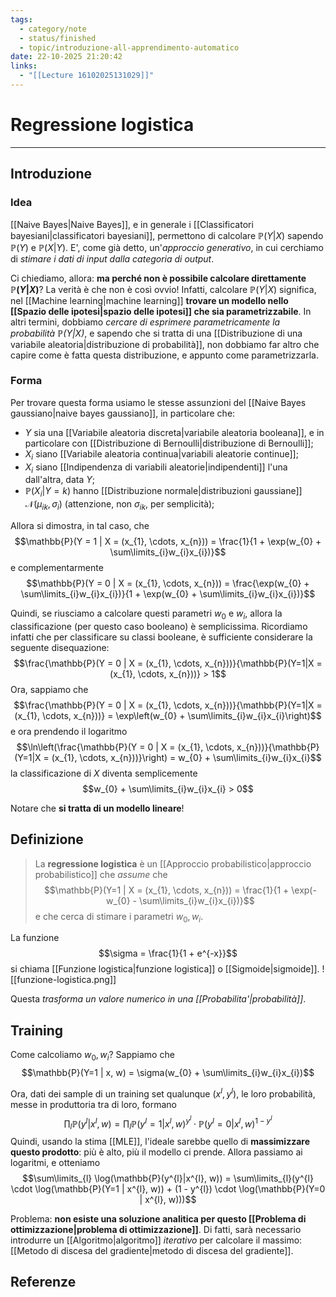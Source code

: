 ```yaml
---
tags:
  - category/note
  - status/finished
  - topic/introduzione-all-apprendimento-automatico
date: 22-10-2025 21:20:42
links:
  - "[[Lecture 16102025131029]]"
---
```

# Regressione logistica
---
## Introduzione
### Idea
[[Naive Bayes|Naive Bayes]], e in generale i [[Classificatori bayesiani|classificatori bayesiani]], permettono di calcolare $\mathbb{P}(Y|X)$ sapendo $\mathbb{P}(Y)$ e $\mathbb{P}(X|Y)$. E', come già detto, un'_approccio generativo_, in cui cerchiamo di _stimare i dati di input dalla categoria di output_.

Ci chiediamo, allora: **ma perché non è possibile calcolare direttamente $\mathbb{P}(Y|X)$**? La verità è che non è così ovvio! Infatti, calcolare $\mathbb{P}(Y|X)$ significa, nel [[Machine learning|machine learning]] **trovare un modello nello [[Spazio delle ipotesi|spazio delle ipotesi]] che sia parametrizzabile**. In altri termini, dobbiamo _cercare di esprimere parametricamente la probabilità $\mathbb{P}(Y|X)$_, e sapendo che si tratta di una [[Distribuzione di una variabile aleatoria|distribuzione di probabilità]], non dobbiamo far altro che capire come è fatta questa distribuzione, e appunto come parametrizzarla.

### Forma
Per trovare questa forma usiamo le stesse assunzioni del [[Naive Bayes gaussiano|naive bayes gaussiano]], in particolare che:
- $Y$ sia una [[Variabile aleatoria discreta|variabile aleatoria booleana]], e in particolare con [[Distribuzione di Bernoulli|distribuzione di Bernoulli]];
- $X_{i}$ siano [[Variabile aleatoria continua|variabili aleatorie continue]];
- $X_{i}$ siano [[Indipendenza di variabili aleatorie|indipendenti]] l'una dall'altra, data $Y$;
- $\mathbb{P}(X_{i} | Y = k)$ hanno [[Distribuzione normale|distribuzioni gaussiane]] $\mathcal{N}(\mu_{ik}, \sigma_{i})$ (attenzione, non $\sigma_{ik}$, per semplicità);

Allora si dimostra, in tal caso, che
$$\mathbb{P}(Y = 1 | X = (x_{1}, \cdots, x_{n})) = \frac{1}{1 + \exp(w_{0} + \sum\limits_{i}w_{i}x_{i})}$$
e complementarmente
$$\mathbb{P}(Y = 0 | X = (x_{1}, \cdots, x_{n})) = \frac{\exp(w_{0} + \sum\limits_{i}w_{i}x_{i})}{1 + \exp(w_{0} + \sum\limits_{i}w_{i}x_{i})}$$

Quindi, se riusciamo a calcolare questi parametri $w_{0}$ e $w_{i}$, allora la classificazione (per questo caso booleano) è semplicissima.
Ricordiamo infatti che per classificare su classi booleane, è sufficiente considerare la seguente disequazione:
$$\frac{\mathbb{P}(Y = 0 | X = (x_{1}, \cdots, x_{n}))}{\mathbb{P}(Y=1|X = (x_{1}, \cdots, x_{n}))} > 1$$
Ora, sappiamo che
$$\frac{\mathbb{P}(Y = 0 | X = (x_{1}, \cdots, x_{n}))}{\mathbb{P}(Y=1|X = (x_{1}, \cdots, x_{n}))} = \exp\left(w_{0} + \sum\limits_{i}w_{i}x_{i}\right)$$
e ora prendendo il logaritmo
$$\ln\left(\frac{\mathbb{P}(Y = 0 | X = (x_{1}, \cdots, x_{n}))}{\mathbb{P}(Y=1|X = (x_{1}, \cdots, x_{n}))}\right) = w_{0} + \sum\limits_{i}w_{i}x_{i}$$
la classificazione di $X$ diventa semplicemente
$$w_{0} + \sum\limits_{i}w_{i}x_{i} > 0$$

Notare che **si tratta di un modello lineare**!

## Definizione
> La **regressione logistica** è un [[Approccio probabilistico|approccio probabilistico]] che _assume_ che
> $$\mathbb{P}(Y=1 | X = (x_{1}, \cdots, x_{n})) = \frac{1}{1 + \exp(-w_{0} - \sum\limits_{i}w_{i}x_{i})}$$
> e che cerca di stimare i parametri $w_{0}, w_{i}$.

La funzione
$$\sigma = \frac{1}{1 + e^{-x}}$$
si chiama [[Funzione logistica|funzione logistica]] o [[Sigmoide|sigmoide]].
![[funzione-logistica.png]]

Questa _trasforma un valore numerico in una [[Probabilita'|probabilità]]_.

## Training
Come calcoliamo $w_{0}, w_{i}$? Sappiamo che
$$\mathbb{P}(Y=1 | x, w) = \sigma(w_{0} + \sum\limits_{i}w_{i}x_{i})$$

Ora, dati dei sample di un training set qualunque $(x^{l}, y^{l})$, le loro probabilità, messe in produttoria tra di loro, formano
$$\prod_{l} \mathbb{P}(y^{l} | x^{l}, w) = \prod_{l} \mathbb{P}(y^{l} = 1 | x^{l}, w)^{y^{l}} \cdot \mathbb{P}(y^{l} = 0 | x^{l}, w)^{1 - y^{l}}$$
Quindi, usando la stima [[MLE]], l'ideale sarebbe quello di **massimizzare questo prodotto**: più è alto, più il modello ci prende.
Allora passiamo ai logaritmi, e otteniamo
$$\sum\limits_{l} \log(\mathbb{P}(y^{l}|x^{l}, w)) = \sum\limits_{l}(y^{l} \cdot \log(\mathbb{P}(Y=1 | x^{l}, w)) + (1 - y^{l}) \cdot \log(\mathbb{P}(Y=0 | x^{l}, w)))$$

Problema: **non esiste una soluzione analitica per questo [[Problema di ottimizzazione|problema di ottimizzazione]]**. Di fatti, sarà necessario introdurre un [[Algoritmo|algoritmo]] _iterativo_ per calcolare il massimo: [[Metodo di discesa del gradiente|metodo di discesa del gradiente]].

## Referenze